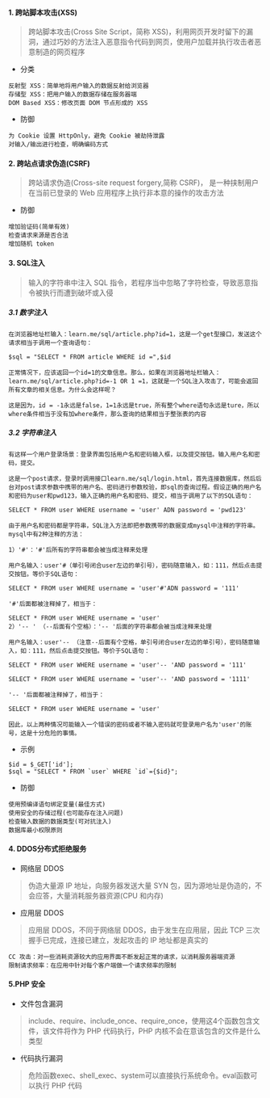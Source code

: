 #### 1. 跨站脚本攻击(XSS)
>跨站脚本攻击(Cross Site Script，简称 XSS)，利用网页开发时留下的漏洞，通过巧妙的方法注入恶意指令代码到网页，使用户加载并执行攻击者恶意制造的网页程序

- 分类
```text
反射型 XSS：简单地将用户输入的数据反射给浏览器
存储型 XSS：把用户输入的数据存储在服务器端
DOM Based XSS：修改页面 DOM 节点形成的 XSS
```
- 防御
```text
为 Cookie 设置 HttpOnly，避免 Cookie 被劫持泄露
对输入/输出进行检查，明确编码方式
```
#### 2. 跨站点请求伪造(CSRF)
>跨站请求伪造(Cross-site request forgery,简称 CSRF)， 是一种挟制用户在当前已登录的 Web 应用程序上执行非本意的操作的攻击方法

- 防御
```text
增加验证码(简单有效)
检查请求来源是否合法
增加随机 token
```
#### 3. SQL注入
>输入的字符串中注入 SQL 指令，若程序当中忽略了字符检查，导致恶意指令被执行而遭到破坏或入侵

##### 3.1 数字注入
```text
在浏览器地址栏输入：learn.me/sql/article.php?id=1，这是一个get型接口，发送这个请求相当于调用一个查询语句：

$sql = "SELECT * FROM article WHERE id =",$id

正常情况下，应该返回一个id=1的文章信息。那么，如果在浏览器地址栏输入：learn.me/sql/article.php?id=-1 OR 1 =1，这就是一个SQL注入攻击了，可能会返回所有文章的相关信息。为什么会这样呢？

这是因为，id = -1永远是false，1=1永远是true，所有整个where语句永远是ture，所以where条件相当于没有加where条件，那么查询的结果相当于整张表的内容
```
##### 3.2 字符串注入
```text
有这样一个用户登录场景：登录界面包括用户名和密码输入框，以及提交按钮。输入用户名和密码，提交。

这是一个post请求，登录时调用接口learn.me/sql/login.html，首先连接数据库，然后后台对post请求参数中携带的用户名、密码进行参数校验，即sql的查询过程。假设正确的用户名和密码为user和pwd123，输入正确的用户名和密码、提交，相当于调用了以下的SQL语句：

SELECT * FROM user WHERE username = 'user' ADN password = 'pwd123'

由于用户名和密码都是字符串，SQL注入方法即把参数携带的数据变成mysql中注释的字符串。mysql中有2种注释的方法：

1）'#'：'#'后所有的字符串都会被当成注释来处理

用户名输入：user'#（单引号闭合user左边的单引号），密码随意输入，如：111，然后点击提交按钮。等价于SQL语句：

SELECT * FROM user WHERE username = 'user'#'ADN password = '111'

'#'后面都被注释掉了，相当于：

SELECT * FROM user WHERE username = 'user'
2）'-- ' （--后面有个空格）：'-- '后面的字符串都会被当成注释来处理

用户名输入：user'-- （注意--后面有个空格，单引号闭合user左边的单引号），密码随意输入，如：111，然后点击提交按钮。等价于SQL语句：

SELECT * FROM user WHERE username = 'user'-- 'AND password = '111'

SELECT * FROM user WHERE username = 'user'-- 'AND password = '1111'

'-- '后面都被注释掉了，相当于：

SELECT * FROM user WHERE username = 'user'

因此，以上两种情况可能输入一个错误的密码或者不输入密码就可登录用户名为'user'的账号，这是十分危险的事情。

```

- 示例
```text
$id = $_GET['id'];
$sql = "SELECT * FROM `user` WHERE `id`={$id}";
```
- 防御
```text
使用预编译语句绑定变量(最佳方式)
使用安全的存储过程(也可能存在注入问题)
检查输入数据的数据类型(可对抗注入)
数据库最小权限原则
```
#### 4. DDOS分布式拒绝服务

- 网络层 DDOS
>伪造大量源 IP 地址，向服务器发送大量 SYN 包，因为源地址是伪造的，不会应答，大量消耗服务器资源(CPU 和内存)

- 应用层 DDOS
>应用层 DDOS，不同于网络层 DDOS，由于发生在应用层，因此 TCP 三次握手已完成，连接已建立，发起攻击的 IP 地址都是真实的
```text
CC 攻击：对一些消耗资源较大的应用界面不断发起正常的请求，以消耗服务器端资源
限制请求频率：在应用中针对每个客户端做一个请求频率的限制
```

#### 5.PHP 安全
- 文件包含漏洞
>include、require、include_once、require_once，使用这4个函数包含文件，该文件将作为 PHP 代码执行，PHP 内核不会在意该包含的文件是什么类型

- 代码执行漏洞
>危险函数exec、shell_exec、system可以直接执行系统命令。eval函数可以执行 PHP 代码


 